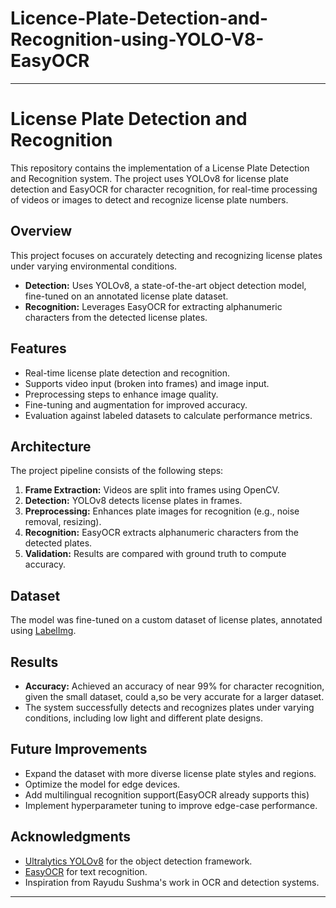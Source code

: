 # Licence-Plate-Detection-and-Recognition-using-YOLO-V8-EasyOCR

---

# License Plate Detection and Recognition  

This repository contains the implementation of a License Plate Detection and Recognition system. The project uses YOLOv8 for license plate detection and EasyOCR for character recognition, for real-time processing of videos or images to detect and recognize license plate numbers.  

## Overview  
This project focuses on accurately detecting and recognizing license plates under varying environmental conditions.  
- **Detection:** Uses YOLOv8, a state-of-the-art object detection model, fine-tuned on an annotated license plate dataset.  
- **Recognition:** Leverages EasyOCR for extracting alphanumeric characters from the detected license plates.  

## Features  
- Real-time license plate detection and recognition.  
- Supports video input (broken into frames) and image input.  
- Preprocessing steps to enhance image quality.  
- Fine-tuning and augmentation for improved accuracy.  
- Evaluation against labeled datasets to calculate performance metrics.  

## Architecture  
The project pipeline consists of the following steps:  
1. **Frame Extraction:** Videos are split into frames using OpenCV.  
2. **Detection:** YOLOv8 detects license plates in frames.  
3. **Preprocessing:** Enhances plate images for recognition (e.g., noise removal, resizing).  
4. **Recognition:** EasyOCR extracts alphanumeric characters from the detected plates.  
5. **Validation:** Results are compared with ground truth to compute accuracy.


## Dataset  
The model was fine-tuned on a custom dataset of license plates, annotated using [LabelImg](https://github.com/heartexlabs/labelImg).

## Results 
- **Accuracy:** Achieved an accuracy of near 99% for character recognition, given the small dataset, could a,so be very accurate for a larger dataset.  
- The system successfully detects and recognizes plates under varying conditions, including low light and different plate designs.  

## Future Improvements  
- Expand the dataset with more diverse license plate styles and regions.  
- Optimize the model for edge devices.  
- Add multilingual recognition support(EasyOCR already supports this) 
- Implement hyperparameter tuning to improve edge-case performance.  

## Acknowledgments  
- [Ultralytics YOLOv8](https://github.com/ultralytics/yolov8) for the object detection framework.  
- [EasyOCR](https://github.com/JaidedAI/EasyOCR) for text recognition.  
- Inspiration from Rayudu Sushma's work in OCR and detection systems.  

--- 
